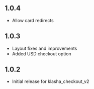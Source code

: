## 1.0.4

* Allow card redirects

## 1.0.3

* Layout fixes and improvements
* Added USD checkout option

## 1.0.2

* Initial release for klasha_checkout_v2
